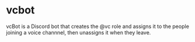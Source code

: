 # vcbot
vcBot is a Discord bot that creates the @vc role and assigns it to the people joining a voice channnel, then unassigns it when they leave. 
